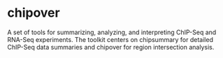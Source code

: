 # chipover
A set of tools for summarizing, analyzing, and interpreting ChIP-Seq and RNA-Seq experiments. The toolkit centers on chipsummary for detailed ChIP-Seq data summaries and chipover for region intersection analysis.
